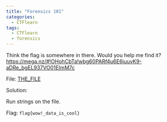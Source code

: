 ```yaml
---
title: "Forensics 101"
categories:
  - CTFlearn
tags:
  - CTFlearn
  - forensics
---
```


Think the flag is somewhere in there. Would you help me find it? https://mega.nz/#!OHohCbTa!wbg60PARf4u6E6juuvK9-aDRe_bgEL937VO01EImM7c

File: [THE_FILE](https://github.com/Yorzaren/ctf/raw/master/CTFlearn/problem-files/forensics-101.jpg "Download file")

Solution: 

Run strings on the file.

Flag: `flag{wow!_data_is_cool}`